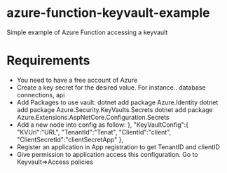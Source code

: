 # azure-function-keyvault-example
Simple example of Azure Function accessing a keyvault

# Requirements
- You need to have a free account of Azure
- Create a key secret for the desired value. For instance.. database connections, api
- Add Packages to use vault:
dotnet add package Azure.Identity
dotnet add package Azure.Security.KeyVaults.Secrets
dotnet add package Azure.Extensions.AspNetCore.Configuration.Secrets
- Add a new node into config as follow:
},
  "KeyVaultConfig":{
    "KVUrl":"URL",
    "TenantId":"Tenat",
    "ClientId":"client",
    "ClientSecretId":"clientSecretApp"
  },
- Register an application in App registration to get TenantID and clientID
- Give permission to application access this configuration.
Go to Keyvault=>Access policies

